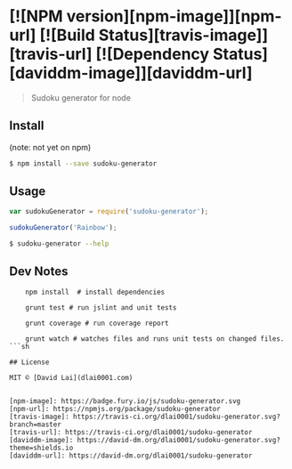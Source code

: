 #  [![NPM version][npm-image]][npm-url] [![Build Status][travis-image]][travis-url] [![Dependency Status][daviddm-image]][daviddm-url]

> Sudoku generator for node


## Install
(note: not yet on npm)
```sh
$ npm install --save sudoku-generator
```


## Usage
```js
var sudokuGenerator = require('sudoku-generator');

sudokuGenerator('Rainbow');
```

```sh
$ sudoku-generator --help
```

## Dev Notes
```
    npm install  # install dependencies

    grunt test # run jslint and unit tests

    grunt coverage # run coverage report

    grunt watch # watches files and runs unit tests on changed files.
```sh

## License

MIT © [David Lai](dlai0001.com)


[npm-image]: https://badge.fury.io/js/sudoku-generator.svg
[npm-url]: https://npmjs.org/package/sudoku-generator
[travis-image]: https://travis-ci.org/dlai0001/sudoku-generator.svg?branch=master
[travis-url]: https://travis-ci.org/dlai0001/sudoku-generator
[daviddm-image]: https://david-dm.org/dlai0001/sudoku-generator.svg?theme=shields.io
[daviddm-url]: https://david-dm.org/dlai0001/sudoku-generator
